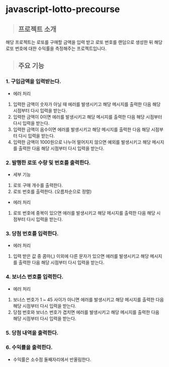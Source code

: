 # javascript-lotto-precourse

> ## 프로젝트 소개

해당 프로젝트는 로또를 구매할 금액을 입력 받고 로또 번호를 랜덤으로 생성한 뒤
해당 로또 번호에 대한 수익률을 측정해주는 프로젝트입니다.

> ## 주요 기능

### 1. 구입금액을 입력받는다.

- 에러 처리

1. 입력한 금액이 숫자가 아닐 때 에러를 발생시키고 해당 메시지를 출력한 다음 해당 시점부터 다시 입력을 받는다.
2. 입력한 금액이 0이면 에러를 발생시키고 해당 메시지를 출력한 다음 해당 시점부터 다시 입력을 받는다.
3. 입력한 금액이 음수이면 에러를 발생시키고 해당 메시지를 출력한 다음 해당 시점부터 다시 입력을 받는다.
4. 입력한 금액이 1000원으로 나누어 떨어지지 않으면 예외를 발생시키고 해당 메시지를 출력한 다음 해당 시점부터 다시 입력을 받는다.

### 2. 발행한 로또 수량 및 번호를 출력한다.

- 세부 기능

1. 로또 구매 개수를 출력한다.
2. 로또 번호를 출력한다. (오름차순으로 정렬)

- 에러 처리

1. 로또 번호에 중복이 있으면 에러를 발생시키고 해당 메시지를 출력한 다음 해당 시점부터 다시 입력을 받는다.

### 3. 당첨 번호를 입력한다.

- 에러 처리

1. 입력 받은 값 중 콤마(,) 이외에 다른 문자가 있으면 에러를 발생시키고 해당 메시지를 출력한 다음 해당 시점부터 다시 입력을 받는다.

### 4. 보너스 번호를 입력한다.

- 에러 처리

1. 보너스 번호가 1 ~ 45 사이가 아니면 에러를 발생시키고 해당 메시지를 출력한 다음 해당 시점부터 다시 입력을 받는다.
2. 당첨 번호와 보너스 번호가 겹치면 에러를 발생시키고 해당 메시지를 출력한 다음 해당 시점부터 다시 입력을 받는다.

### 5. 당첨 내역을 출력한다.

### 6. 수익률을 출력한다.

- 수익률은 소수점 둘째자리에서 반올림한다.
